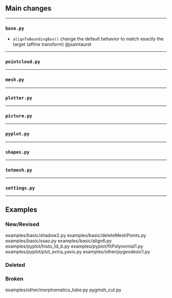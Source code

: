 ## Main changes

---
### `base.py`
- `alignToBoundingBox()` change the default behavior to match exactly the target (affine transform) @jsaintauret

---
### `pointcloud.py`

---
### `mesh.py`

---
### `plotter.py`

---
### `picture.py`

---
### `pyplot.py`

---
### `shapes.py`

---
### `tetmesh.py`


---
### `settings.py`


-------------------------
## Examples

### New/Revised
examples/basic/shadow2.py
examples/basic/deleteMeshPoints.py
examples/basic/ssao.py
examples/basic/align6.py
examples/pyplot/histo_1d_b.py
examples/pyplot/fitPolynomial1.py
examples/pyplot/plot_extra_yaxis.py
examples/other/pygeodesic1.py

### Deleted

### Broken
examples/other/morphomatics_tube.py
pygmsh_cut.py









